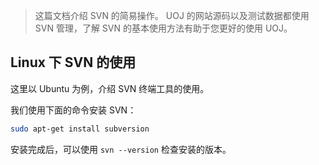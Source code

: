 > 这篇文档介绍 SVN 的简易操作。
> UOJ 的网站源码以及测试数据都使用 SVN 管理，了解 SVN 的基本使用方法有助于您更好的使用 UOJ。

## Linux 下 SVN 的使用

这里以 Ubuntu 为例，介绍 SVN 终端工具的使用。

我们使用下面的命令安装 SVN：

```bash
sudo apt-get install subversion
```

安装完成后，可以使用 `svn --version` 检查安装的版本。


